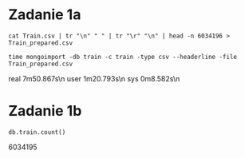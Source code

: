 
# Zadanie 1a

```
cat Train.csv | tr "\n" " " | tr "\r" "\n" | head -n 6034196 > Train_prepared.csv
```

```
time mongoimport -db train -c train -type csv --headerline -file Train_prepared.csv
```
real	7m50.867s\n
user	1m20.793s\n
sys	0m8.582s\n

# Zadanie 1b
```
db.train.count()
```
6034195
